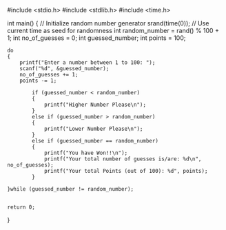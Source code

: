 #include <stdio.h>
#include <stdlib.h>
#include <time.h>

int main()
{
    // Initialize random number generator
    srand(time(0)); // Use current time as seed for randomness
    int random_number = rand() % 100 + 1;
    int no_of_guesses = 0;
    int guessed_number;
    int points = 100;

    
    do
    {
        printf("Enter a number between 1 to 100: ");
        scanf("%d", &guessed_number);
        no_of_guesses += 1;
        points -= 1;
        
            if (guessed_number < random_number)
            {
                printf("Higher Number Please\n");
            }
            else if (guessed_number > random_number)
            {
                printf("Lower Number Please\n");
            }
            else if (guessed_number == random_number)
            {
                printf("You have Won!!\n");
                printf("Your total number of guesses is/are: %d\n", no_of_guesses);
                printf("Your total Points (out of 100): %d", points);
            }
        
    }while (guessed_number != random_number);
           
    
    return 0;
}




